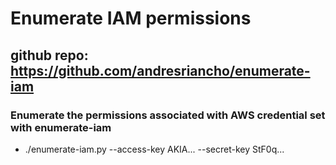 # Enumerate IAM permissions

## github repo: https://github.com/andresriancho/enumerate-iam

### Enumerate the permissions associated with AWS credential set with enumerate-iam

 - ./enumerate-iam.py --access-key AKIA... --secret-key StF0q...
